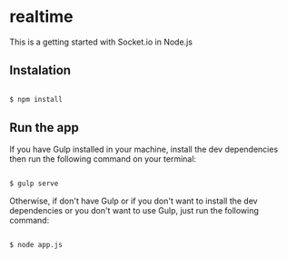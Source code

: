 # realtime
This is a getting started with Socket.io in Node.js

## Instalation

``` sh

$ npm install

```

## Run the app
If you have Gulp installed in your machine, install the dev dependencies then run the following command on your terminal:

``` sh

$ gulp serve

```

Otherwise, if don't have Gulp or if you don't want to install the dev dependencies or you don't want to use Gulp, just run the following command:

``` sh

$ node app.js

```